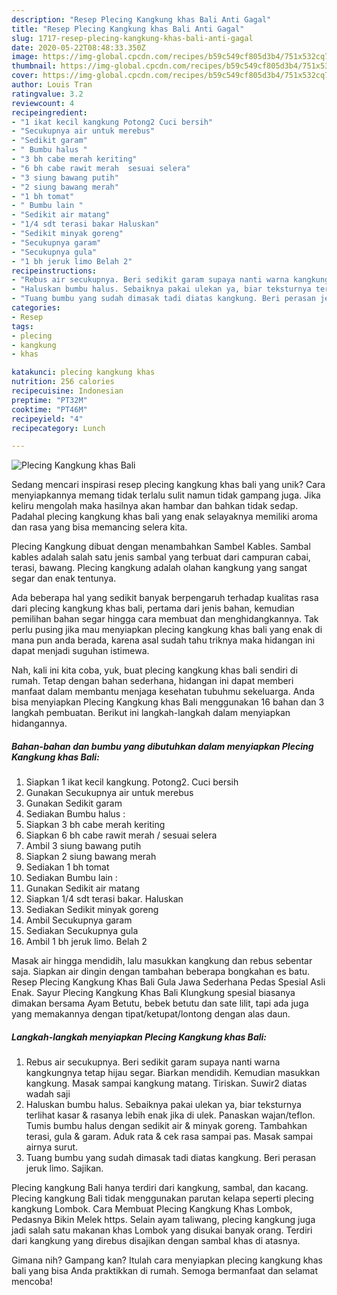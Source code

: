```yaml
---
description: "Resep Plecing Kangkung khas Bali Anti Gagal"
title: "Resep Plecing Kangkung khas Bali Anti Gagal"
slug: 1717-resep-plecing-kangkung-khas-bali-anti-gagal
date: 2020-05-22T08:48:33.350Z
image: https://img-global.cpcdn.com/recipes/b59c549cf805d3b4/751x532cq70/plecing-kangkung-khas-bali-foto-resep-utama.jpg
thumbnail: https://img-global.cpcdn.com/recipes/b59c549cf805d3b4/751x532cq70/plecing-kangkung-khas-bali-foto-resep-utama.jpg
cover: https://img-global.cpcdn.com/recipes/b59c549cf805d3b4/751x532cq70/plecing-kangkung-khas-bali-foto-resep-utama.jpg
author: Louis Tran
ratingvalue: 3.2
reviewcount: 4
recipeingredient:
- "1 ikat kecil kangkung Potong2 Cuci bersih"
- "Secukupnya air untuk merebus"
- "Sedikit garam"
- " Bumbu halus "
- "3 bh cabe merah keriting"
- "6 bh cabe rawit merah  sesuai selera"
- "3 siung bawang putih"
- "2 siung bawang merah"
- "1 bh tomat"
- " Bumbu lain "
- "Sedikit air matang"
- "1/4 sdt terasi bakar Haluskan"
- "Sedikit minyak goreng"
- "Secukupnya garam"
- "Secukupnya gula"
- "1 bh jeruk limo Belah 2"
recipeinstructions:
- "Rebus air secukupnya. Beri sedikit garam supaya nanti warna kangkungnya tetap hijau segar. Biarkan mendidih. Kemudian masukkan kangkung. Masak sampai kangkung matang. Tiriskan. Suwir2 diatas wadah saji"
- "Haluskan bumbu halus. Sebaiknya pakai ulekan ya, biar teksturnya terlihat kasar &amp; rasanya lebih enak jika di ulek. Panaskan wajan/teflon. Tumis bumbu halus dengan sedikit air &amp; minyak goreng. Tambahkan terasi, gula &amp; garam. Aduk rata &amp; cek rasa sampai pas. Masak sampai airnya surut."
- "Tuang bumbu yang sudah dimasak tadi diatas kangkung. Beri perasan jeruk limo. Sajikan."
categories:
- Resep
tags:
- plecing
- kangkung
- khas

katakunci: plecing kangkung khas 
nutrition: 256 calories
recipecuisine: Indonesian
preptime: "PT32M"
cooktime: "PT46M"
recipeyield: "4"
recipecategory: Lunch

---
```



![Plecing Kangkung khas Bali](https://img-global.cpcdn.com/recipes/b59c549cf805d3b4/751x532cq70/plecing-kangkung-khas-bali-foto-resep-utama.jpg)

Sedang mencari inspirasi resep plecing kangkung khas bali yang unik? Cara menyiapkannya memang tidak terlalu sulit namun tidak gampang juga. Jika keliru mengolah maka hasilnya akan hambar dan bahkan tidak sedap. Padahal plecing kangkung khas bali yang enak selayaknya memiliki aroma dan rasa yang bisa memancing selera kita.

Plecing Kangkung dibuat dengan menambahkan Sambel Kables. Sambal kables adalah salah satu jenis sambal yang terbuat dari campuran cabai, terasi, bawang. Plecing kangkung adalah olahan kangkung yang sangat segar dan enak tentunya.

Ada beberapa hal yang sedikit banyak berpengaruh terhadap kualitas rasa dari plecing kangkung khas bali, pertama dari jenis bahan, kemudian pemilihan bahan segar hingga cara membuat dan menghidangkannya. Tak perlu pusing jika mau menyiapkan plecing kangkung khas bali yang enak di mana pun anda berada, karena asal sudah tahu triknya maka hidangan ini dapat menjadi suguhan istimewa.


Nah, kali ini kita coba, yuk, buat plecing kangkung khas bali sendiri di rumah. Tetap dengan bahan sederhana, hidangan ini dapat memberi manfaat dalam membantu menjaga kesehatan tubuhmu sekeluarga. Anda bisa menyiapkan Plecing Kangkung khas Bali menggunakan 16 bahan dan 3 langkah pembuatan. Berikut ini langkah-langkah dalam menyiapkan hidangannya.

<!--inarticleads1-->

##### Bahan-bahan dan bumbu yang dibutuhkan dalam menyiapkan Plecing Kangkung khas Bali:

1. Siapkan 1 ikat kecil kangkung. Potong2. Cuci bersih
1. Gunakan Secukupnya air untuk merebus
1. Gunakan Sedikit garam
1. Sediakan  Bumbu halus :
1. Siapkan 3 bh cabe merah keriting
1. Siapkan 6 bh cabe rawit merah / sesuai selera
1. Ambil 3 siung bawang putih
1. Siapkan 2 siung bawang merah
1. Sediakan 1 bh tomat
1. Sediakan  Bumbu lain :
1. Gunakan Sedikit air matang
1. Siapkan 1/4 sdt terasi bakar. Haluskan
1. Sediakan Sedikit minyak goreng
1. Ambil Secukupnya garam
1. Sediakan Secukupnya gula
1. Ambil 1 bh jeruk limo. Belah 2


Masak air hingga mendidih, lalu masukkan kangkung dan rebus sebentar saja. Siapkan air dingin dengan tambahan beberapa bongkahan es batu. Resep Plecing Kangkung Khas Bali Gula Jawa Sederhana Pedas Spesial Asli Enak. Sayur Plecing Kangkung Khas Bali Klungkung spesial biasanya dimakan bersama Ayam Betutu, bebek betutu dan sate lilit, tapi ada juga yang memakannya dengan tipat/ketupat/lontong dengan alas daun. 

<!--inarticleads2-->

##### Langkah-langkah menyiapkan Plecing Kangkung khas Bali:

1. Rebus air secukupnya. Beri sedikit garam supaya nanti warna kangkungnya tetap hijau segar. Biarkan mendidih. Kemudian masukkan kangkung. Masak sampai kangkung matang. Tiriskan. Suwir2 diatas wadah saji
1. Haluskan bumbu halus. Sebaiknya pakai ulekan ya, biar teksturnya terlihat kasar &amp; rasanya lebih enak jika di ulek. Panaskan wajan/teflon. Tumis bumbu halus dengan sedikit air &amp; minyak goreng. Tambahkan terasi, gula &amp; garam. Aduk rata &amp; cek rasa sampai pas. Masak sampai airnya surut.
1. Tuang bumbu yang sudah dimasak tadi diatas kangkung. Beri perasan jeruk limo. Sajikan.


Plecing kangkung Bali hanya terdiri dari kangkung, sambal, dan kacang. Plecing kangkung Bali tidak menggunakan parutan kelapa seperti plecing kangkung Lombok. Cara Membuat Plecing Kangkung Khas Lombok, Pedasnya Bikin Melek https. Selain ayam taliwang, plecing kangkung juga jadi salah satu makanan khas Lombok yang disukai banyak orang. Terdiri dari kangkung yang direbus disajikan dengan sambal khas di atasnya. 

Gimana nih? Gampang kan? Itulah cara menyiapkan plecing kangkung khas bali yang bisa Anda praktikkan di rumah. Semoga bermanfaat dan selamat mencoba!
